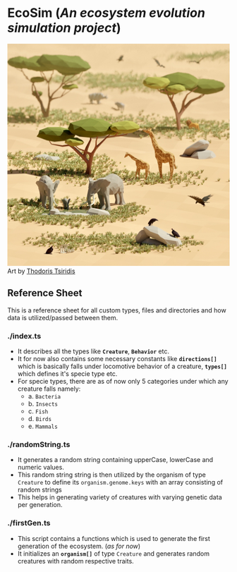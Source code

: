 # EcoSim (_An ecosystem evolution simulation project_)
![Cover Image](./utilities/thodoris-tsiridis-savanna-wip-6.jpg)
Art by [Thodoris Tsiridis](https://thodoris.artstation.com/)<br>
## Reference Sheet
This is a reference sheet for all custom types, files and directories and how data is utilized/passed between them.
### ./index.ts

- It describes all the types like **`Creature`**, **`Behavior`** etc.
- It for now also contains some necessary constants like **`directions[]`** which is basically falls under locomotive behavior of a creature, **`types[]`** which defines it's specie type etc.
- For specie types, there are as of now only 5 categories under which any creature falls namely:
    - a. `Bacteria`
    - b. `Insects`
    - c. `Fish`
    - d. `Birds`
    - e. `Mammals`

### ./randomString.ts
- It generates a random string containing upperCase, lowerCase and numeric values.
- This random string string is then utilized by the organism of type `Creature` to define its `organism.genome.keys` with an array consisting of random strings
- This helps in generating variety of creatures with varying genetic data per generation.

### ./firstGen.ts
- This script contains a functions which is used to generate the first generation of the ecosystem. (*as for now*)
- It initializes an **`organism[]`** of type `Creature` and generates random creatures with random respective traits.
